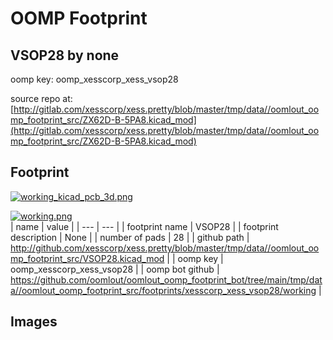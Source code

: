 # OOMP Footprint  
## VSOP28  by none  
  
oomp key: oomp_xesscorp_xess_vsop28  
  
source repo at: [http://gitlab.com/xesscorp/xess.pretty/blob/master/tmp/data//oomlout_oomp_footprint_src/ZX62D-B-5PA8.kicad_mod](http://gitlab.com/xesscorp/xess.pretty/blob/master/tmp/data//oomlout_oomp_footprint_src/ZX62D-B-5PA8.kicad_mod)  
## Footprint  
  
[![working_kicad_pcb_3d.png](working_kicad_pcb_3d_600.png)](working_kicad_pcb_3d.png)  
  
[![working.png](working_600.png)](working.png)  
| name | value | 
| --- | --- | 
| footprint name | VSOP28 | 
| footprint description | None | 
| number of pads | 28 | 
| github path | http://github.com/xesscorp/xess.pretty/blob/master/tmp/data//oomlout_oomp_footprint_src/VSOP28.kicad_mod | 
| oomp key | oomp_xesscorp_xess_vsop28 | 
| oomp bot github | https://github.com/oomlout/oomlout_oomp_footprint_bot/tree/main/tmp/data//oomlout_oomp_footprint_src/footprints/xesscorp_xess_vsop28/working | 
## Images  
